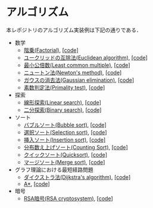 # アルゴリズム

本レポジトリのアルゴリズム実装例は下記の通りである．

- 数学
    - [階乗(Factorial)](https://en.wikipedia.org/wiki/Factorial), [[code]](math/factorial.cpp)
    - [ユークリッドの互除法(Euclidean algorithm)](https://en.wikipedia.org/wiki/Euclidean_algorithm), [[code]](math/gcd.cpp)
    - [最小公倍数(Least common multiple)](https://en.wikipedia.org/wiki/Least_common_multiple), [[code]](math/lcm.cpp)
    - [ニュートン法(Newton's method)](https://en.wikipedia.org/wiki/Newton%27s_method), [[code]](math/newton.cpp)
    - [ガウスの消去法(Gaussian elimination)](https://en.wikipedia.org/wiki/Gaussian_elimination), [[code]](math/gauss.cpp)
    - [素数判定法(Primality test)](https://en.wikipedia.org/wiki/Primality_test), [[code]](math/check_prime.cpp)
- 探索
    - [線形探索(Linear search)](https://en.wikipedia.org/wiki/Linear_search), [[code]](search/linear_search.cpp)
    - [二分探索(Binary search)](https://en.wikipedia.org/wiki/Binary_search), [[code]](search/binary_search.cpp)
- ソート
    - [バブルソート(Bubble sort)](https://en.wikipedia.org/wiki/Bubble_sort), [[code]](sorting/bubble_sort.cpp)
    - [選択ソート(Selection sort)](https://en.wikipedia.org/wiki/Selection_sort), [[code]](sorting/selection_sort.cpp)
    - [挿入ソート(Insertion sort)](https://en.wikipedia.org/wiki/Insertion_sort), [[code]](sorting/insertion_sort.cpp)
    - [分布数え上げソート(Counting Sort)](https://en.wikipedia.org/wiki/Counting_sort), [[code]](sorting/counting_sort.cpp)
    - [クイックソート(Quicksort)](https://en.wikipedia.org/wiki/Quicksort), [[code]](sorting/quick_sort.cpp)
    - [マージソート(Merge sort)](https://en.wikipedia.org/wiki/Merge_sort), [[code]](sorting/merge_sort.cpp)
- グラフ理論における最短経路問題
    - [ダイクストラ法(Dijkstra's algorithm)](https://en.wikipedia.org/wiki/Dijkstra%27s_algorithm), [[code]](graph/dijstra.cpp)
    - [A*](https://en.wikipedia.org/wiki/A*_search_algorithm), [[code]](graph/a-star.cpp)
- 暗号
    - [RSA暗号(RSA cryptosystem)](https://en.wikipedia.org/wiki/RSA_cryptosystem), [[code]](crypto/rsa.cpp)
